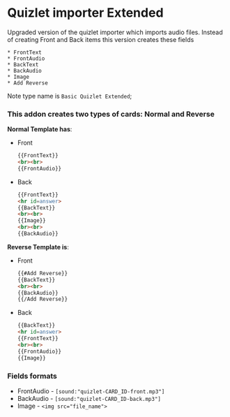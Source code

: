 # Quizlet importer Extended

Upgraded version of the quizlet importer which imports audio files.
Instead of creating Front and Back items this version creates these fields

    * FrontText
    * FrontAudio
    * BackText
    * BackAudio
    * Image
    * Add Reverse

Note type name is `Basic Quizlet Extended`;

### This addon creates two types of cards: Normal and Reverse

**Normal Template has**:

* Front

    ```html
    {{FrontText}}
    <br><br>
    {{FrontAudio}}
    ```

* Back
    ```html
    {{FrontText}}
    <hr id=answer>
    {{BackText}}
    <br><br>
    {{Image}}
    <br><br>
    {{BackAudio}}
    ```

**Reverse Template is**:

* Front
    ```html
    {{#Add Reverse}}
    {{BackText}}
    <br><br>
    {{BackAudio}}
    {{/Add Reverse}}
    ```

* Back
    ```html
    {{BackText}}
    <hr id=answer>
    {{FrontText}}
    <br><br>
    {{FrontAudio}}
    {{Image}}
    ```

### Fields formats

* FrontAudio - `[sound:"quizlet-CARD_ID-front.mp3"]`
* BackAudio - `[sound:"quizlet-CARD_ID-back.mp3"]`
* Image - `<img src="file_name">`
